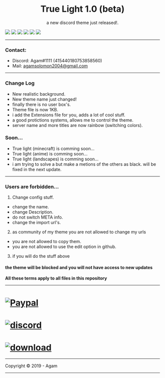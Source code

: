 <h1 align="center">True Light 1.0 (beta)</h1>
<p align="center">a new discord theme just released!.</p>

![](https://imgur.com/MGlk0d9.png)
![](https://imgur.com/25scWpZ.png)
![](https://imgur.com/IH71S7e.png)
![](https://imgur.com/Q4T8dBK.png)
![](https://imgur.com/DHsFiyJ.png)
![](https://imgur.com/ElftN9L.png)

---
### Contact:
+ Discord: Agam#1111 (415440180753858560)
+ Mail: agamsolomon2004@gmail.com

---
### Change Log
- New realistic background.
- New theme name just changed!
- finally there is no user box's. 
- Theme file is now 1KB.
- i add the Extensions file for you, adds a lot of cool stuff.
- a good protictions systems, allows me to control the theme.
- server name and more titles are now rainbow (switching colors).

### Soon...
- True light (minecraft) is comming soon...
- True light (anime) is comming soon...
- True light (landscapes) is comming soon...
- i am trying to solve a but make a metions of the others as black. will be fixed in the next update.

---
### Users are forbidden...
1. Change config stuff.
- change the name.
- change Description.
- do not switch META info.
- change the import url's.
2. as community of my theme you are not allowed to change my urls
- you are not allowed to copy them.
- you are not allowed to use the edit option in github.
3. if you will do the stuff above 
#### the theme will be blocked and you will not have access to new updates
**All these terms apply to all files in this repository**

---
# [![Paypal][paypal-badge]][paypal-link]
[paypal-badge]: https://mightywriters.org/wp-content/uploads/paypal-donate-button.png
[paypal-link]: paypal.me/agamsolomon0011

# [![discord][discord-badge]][discord-link]

[discord-badge]: https://i.imgur.com/SdjZQZ6.png
[discord-link]: https://discord.gg/JC9rT64

# [![download][download-badge]][download-link]
[download-badge]: https://www.seekpng.com/png/full/60-604953_download-now-button-download-cv.png
[download-link]: https://mega.nz/#!nGYjTKiT!zvGzEp1q8WfHQAVnCFdiG6Sbi6zIaoL6be28zHuJqeM

---
Copyright © 2019 - Agam

---
